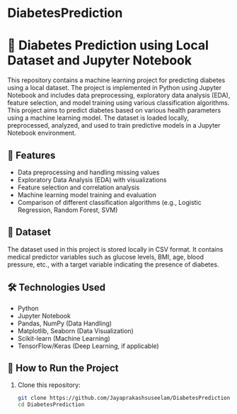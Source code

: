 # DiabetesPrediction
# 🏥 Diabetes Prediction using Local Dataset and Jupyter Notebook
This repository contains a machine learning project for predicting diabetes using a local dataset. The project is implemented in Python using Jupyter Notebook and includes data preprocessing, exploratory data analysis (EDA), feature selection, and model training using various classification algorithms. This project aims to predict diabetes based on various health parameters using a machine learning model. The dataset is loaded locally, preprocessed, analyzed, and used to train predictive models in a Jupyter Notebook environment.

## 📌 Features
- Data preprocessing and handling missing values
- Exploratory Data Analysis (EDA) with visualizations
- Feature selection and correlation analysis
- Machine learning model training and evaluation
- Comparison of different classification algorithms (e.g., Logistic Regression, Random Forest, SVM)

## 📂 Dataset
The dataset used in this project is stored locally in CSV format. It contains medical predictor variables such as glucose levels, BMI, age, blood pressure, etc., with a target variable indicating the presence of diabetes.

## 🛠️ Technologies Used
- Python
- Jupyter Notebook
- Pandas, NumPy (Data Handling)
- Matplotlib, Seaborn (Data Visualization)
- Scikit-learn (Machine Learning)
- TensorFlow/Keras (Deep Learning, if applicable)

## 🚀 How to Run the Project
1. Clone this repository:
   ```sh
   git clone https://github.com/Jayaprakashsuseelam/DiabetesPrediction.git
   cd DiabetesPrediction
